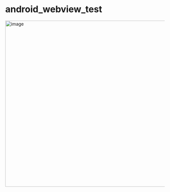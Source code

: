 # android_webview_test

<img width="526" alt="image" src="https://github.com/lecepin/android_webview_test/assets/11046969/01471b24-4572-464e-b4ee-fc8bceaaa035">
